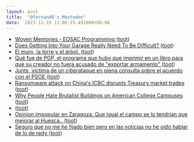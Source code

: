 ```yaml
---
layout: post
title:  "@fernand0's Mastodon"
date:  2023-11-19 12:06:15.491000+00:00
---
```

*  [Woven Memories - EDSAC Programming ](http://blog.wovenmemories.net/2023/10/08/EDSAC.Programming.htm) ([toot](https://mastodon.social/@fernand0/111437124435247855))
*  [Does Getting Into Your Garage Really Need To Be Difficult? ](https://hackaday.com/2023/11/09/does-getting-into-your-garage-really-need-to-be-difficult) ([toot](https://mastodon.social/@fernand0/111436916704496837))
*  [El muro, la torre y el árbol. ](https://www.flickr.com/photos/fernand0/53304894410) ([toot](https://mastodon.social/@fernand0/111436902216365109))
*  [Qué fue de PGP, el programa que hubo que imprimir en un libro para que su creador no fuera acusado de "exportar armamento" ](https://www.genbeta.com/a-fondo/que-fue-pgp-programa-que-hubo-que-imprimir-libro-su-creador-no-fuera-acusado-exportar-armament) ([toot](https://mastodon.social/@fernand0/111436718703582999))
*  [Junts, víctima de un ciberataque en plena consulta sobre el acuerdo con el PSOE ](https://www.elperiodico.com/es/politica/20231111/junts-victima-ciberataque-coordinado-diferentes-paises-9450546) ([toot](https://mastodon.social/@fernand0/111436594157477909))
*  [Ransomware attack on China's ICBC disrupts Treasury market trades ](https://www.reuters.com/world/china/chinas-largest-bank-icbc-hit-by-ransomware-software-ft-2023-11-09) ([toot](https://mastodon.social/@fernand0/111436180019944794))
*  [Why People Hate Brutalist Buildings on American College Campuses ](https://www.openculture.com/2023/11/why-people-hate-brutalist-buildings-on-american-college-campuses.htm) ([toot](https://mastodon.social/@fernand0/111434897909126108))
*  [ ](https://todon.eu/@mondadientes) ([toot](https://mastodon.social/@fernand0/111434107018489512))
*  [Opinion impopular en Zaragoza. Que igual el campo se lo tendrían que mejorar al Huesca.. ](https://mastodon.social/@fernand0/111433600304535847) ([toot](https://mastodon.social/@fernand0/111433600304535847))
*  [Seguro que no me he fijado bien pero en las noticias no he oído hablar de lo de redy ](https://mastodon.social/@fernand0/111433561994585135) ([toot](https://mastodon.social/@fernand0/111433561994585135))
